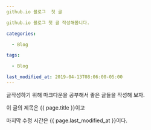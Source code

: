 ```yaml
---
github.io 블로그  첫 글

github.io 블로그 첫 글 작성해봅니다.

categories:

  - Blog

tags:

  - Blog

last_modified_at: 2019-04-13T08:06:00-05:00
---
```


글작성하기 위해 마크다운을 공부해서 
좋은 글들을 작성해 보자.

이 글의 제목은 {{ page.title }}이고

마지막 수정 시간은 {{ page.last_modified_at }}이다.
